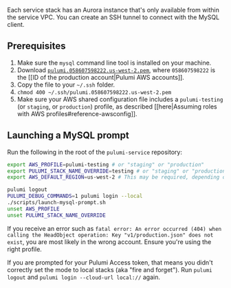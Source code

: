 Each service stack has an Aurora instance that's only available from within the service VPC. You can create an SSH tunnel to connect with the MySQL client.

## Prerequisites
1. Make sure the `mysql` command line tool is installed on your machine.
2. Download [`pulumi.058607598222.us-west-2.pem`](https://drive.google.com/open?id=0B_ivBLhaCF_ceHIxRWpsM1NSbzg), where `058607598222` is the [[ID of the production account|Pulumi AWS accounts]].
3. Copy the file to your `~/.ssh` folder.
4. `chmod 400 ~/.ssh/pulumi.058607598222.us-west-2.pem`
5. Make sure your AWS shared configuration file includes a `pulumi-testing` (or `staging`, or `production`) profile, as described [[here|Assuming roles with AWS profiles#reference-awsconfig]].

## Launching a MySQL prompt

Run the following in the root of the `pulumi-service` repository:
```bash
export AWS_PROFILE=pulumi-testing # or "staging" or "production"
export PULUMI_STACK_NAME_OVERRIDE=testing # or "staging" or "production"
export AWS_DEFAULT_REGION=us-west-2 # This may be required, depending on how your profile is configured

pulumi logout
PULUMI_DEBUG_COMMANDS=1 pulumi login --local
./scripts/launch-mysql-prompt.sh
unset AWS_PROFILE
unset PULUMI_STACK_NAME_OVERRIDE
```

If you receive an error such as `fatal error: An error occurred (404) when calling the HeadObject operation: Key "v1/production.json" does not exist`, you are most likely in the wrong account. Ensure you're using the right profile.

If you are prompted for your Pulumi Access token, that means you didn't correctly set the mode to local stacks (aka "fire and forget"). Run `pulumi logout` and `pulumi login --cloud-url local://` again.
